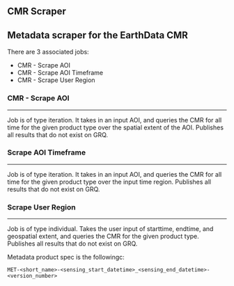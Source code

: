 ## CMR Scraper
Metadata scraper for the EarthData CMR
----
There are 3 associated jobs:
- CMR - Scrape AOI
- CMR - Scrape AOI Timeframe
- CMR - Scrape User Region

### CMR - Scrape AOI
-----
Job is of type iteration. It takes in an input AOI, and queries the CMR for all time for the given product type over the spatial extent of the AOI. Publishes all results that do not exist on GRQ.

### Scrape AOI Timeframe
-----
Job is of type iteration. It takes in an input AOI, and queries the CMR for all time for the given product type over the input time region. Publishes all results that do not exist on GRQ.

### Scrape User Region
-----
Job is of type individual. Takes the user input of starttime, endtime, and geospatial extent, and queries the CMR for the given product type. Publishes all results that do not exist on GRQ.


Metadata product spec is the followingc:

    MET-<short_name>-<sensing_start_datetime>_<sensing_end_datetime>-<version_number>
